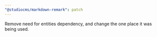 ```yaml
---
"@studiocms/markdown-remark": patch
---
```


Remove need for entities dependency, and change the one place it was being used.
